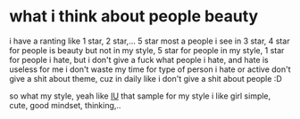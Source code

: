 # what i think about people beauty

i have a ranting like 1 star, 2 star,... 5 star
most a people i see in 3 star, 4 star for people is beauty but not in my style, 5 star for people in my style,
1 star for people i hate, but i don't give a fuck what people i hate, and hate is useless for me
i don't waste my time for type of person i hate or active don't give a shit about theme, cuz in daily like i don't give a shit about people :D

so what my style, yeah like [IU](202109121020.md) that sample for my style
i like girl simple, cute,  good mindset, thinking,..
